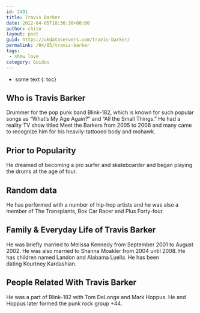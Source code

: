 ```yaml
---
id: 2491
title: Travis Barker
date: 2012-04-05T18:36:38+00:00
author: chito
layout: post
guid: https://ukdataservers.com/travis-barker/
permalink: /04/05/travis-barker
tags:
 - show love
category: Guides
---
```


* some text
{: toc}
          
          
## Who is  Travis Barker
                  
                  
                  
Drummer for the pop punk band Blink-182, which is known for such popular songs as &#8220;What&#8217;s My Age Again?&#8221; and &#8220;All the Small Things.&#8221; He had a reality TV show titled Meet the Barkers from 2005 to 2006 and many came to recognize him for his heavily-tattooed body and mohawk. 
                  
                
                
                
## Prior to Popularity 
                  
                  
                  
He dreamed of becoming a pro surfer and skateboarder and began playing the drums at the age of four. 
                  
                
                
                
## Random data 
                  
                  
                  
He has performed with a number of hip-hop artists and he was also a member of The Transplants, Box Car Racer and Plus Forty-four. 
                  
                
                
                
## Family & Everyday Life of Travis Barker
                  
                  
                  
He was briefly married to Melissa Kennedy from September 2001 to August 2002. He was also married to Shanna Moakler from 2004 until 2008. He has children named Landon and Alabama Luella. He has been dating Kourtney Kardashian.
                  
                
                
                
## People Related With  Travis Barker
                  
                  
                  
He was a part of Blink-182 with Tom DeLonge and Mark Hoppus. He and Hoppus later formed the punk rock group +44. 
                  
                
              
            
          
          
          
    
    
  
